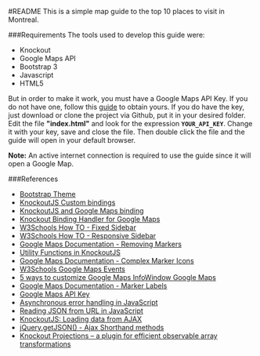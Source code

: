 #README
This is a simple map guide to the top 10 places to visit in Montreal.

###Requirements
The tools used to develop this guide were:  
* Knockout  
* Google Maps API  
* Bootstrap 3  
* Javascript  
* HTML5 


But in order to make it work, you must have a Google Maps API Key.
If you do not have one, follow this [guide](https://developers.google.com/maps/documentation/javascript/get-api-key) to obtain yours.
If you do have the key, just download or clone the project via Github, put it in your desired folder.
Edit the file **"index.html"** and look for the expression **`YOUR_API_KEY`**. Change it with your key, save and close the file.
Then double click the file and the guide will open in your default browser.

**Note:** An active internet connection is required to use the guide since it will open a Google Map.


###References
* [Bootstrap Theme](https://startbootstrap.com/template-overviews/resume/)
* [KnockoutJS Custom bindings](https://knockoutjs.com/documentation/custom-bindings.html)
* [KnockoutJS and Google Maps binding](http://www.hoonzis.com/knockoutjs-and-google-maps-binding/)
* [Knockout Binding Handler for Google Maps](https://testasoftware.com/knockout-binding-handler-for-google-maps)
* [W3Schools How TO - Fixed Sidebar](https://www.w3schools.com/howto/howto_css_fixed_sidebar.asp)
* [W3Schools How TO - Responsive Sidebar](https://www.w3schools.com/howto/howto_css_sidebar_responsive.asp)
* [Google Maps Documentation - Removing Markers](https://developers.google.com/maps/documentation/javascript/examples/marker-remove)
* [Utility Functions in KnockoutJS](http://www.knockmeout.net/2011/04/utility-functions-in-knockoutjs.html)
* [Google Maps Documentation - Complex Marker Icons](https://developers.google.com/maps/documentation/javascript/examples/icon-complex)
* [W3Schools Google Maps Events](https://www.w3schools.com/graphics/google_maps_events.asp)
* [5 ways to customize Google Maps InfoWindow
Google Maps](http://en.marnoto.com/2014/09/5-formas-de-personalizar-infowindow.html)
* [Google Maps Documentation - Marker Labels](https://developers.google.com/maps/documentation/javascript/examples/marker-labels)
* [Google Maps API Key](https://developers.google.com/maps/documentation/javascript/get-api-key)
* [Asynchronous error handling in JavaScript](https://ruben.verborgh.org/blog/2012/12/31/asynchronous-error-handling-in-javascript/)
* [Reading JSON from URL in JavaScript](http://zetcode.com/articles/javascriptjsonurl/)
* [KnockoutJS: Loading data from AJAX](https://gistpages.com/posts/knockoutjs_loading_data_from_ajax)
* [jQuery.getJSON() - Ajax Shorthand methods](http://api.jquery.com/jQuery.getJSON/)
* [Knockout Projections – a plugin for efficient observable array transformations](http://blog.stevensanderson.com/2013/12/03/knockout-projections-a-plugin-for-efficient-observable-array-transformations/)